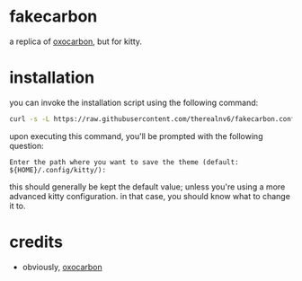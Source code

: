 # fakecarbon

a replica of [oxocarbon](https://github.com/nyoom-engineering/oxocarbon.nvim),
but for kitty.

# installation

you can invoke the installation script using the following command:

```sh
curl -s -L https://raw.githubusercontent.com/therealnv6/fakecarbon.conf/install.sh | bash
```

upon executing this command, you'll be prompted with the following question:

```
Enter the path where you want to save the theme (default: ${HOME}/.config/kitty/):
```

this should generally be kept the default value; unless you're using a more
advanced kitty configuration. in that case, you should know what to change it
to.

# credits

- obviously, [oxocarbon](https://github.com/nyoom-engineering/oxocarbon.nvim)
